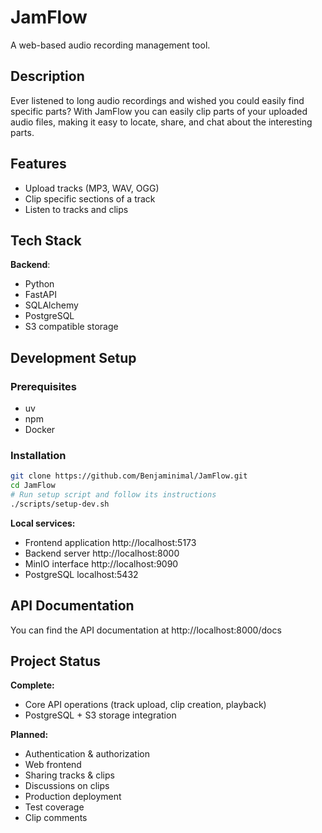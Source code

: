 # JamFlow

A web-based audio recording management tool.

## Description

Ever listened to long audio recordings and wished you could easily find specific parts?
With JamFlow you can easily clip parts of your uploaded audio files, making it easy to locate, share, and chat about the interesting parts.

## Features

- Upload tracks (MP3, WAV, OGG)
- Clip specific sections of a track
- Listen to tracks and clips

## Tech Stack

**Backend**:

- Python
- FastAPI
- SQLAlchemy
- PostgreSQL
- S3 compatible storage

## Development Setup

### Prerequisites

- uv
- npm
- Docker

### Installation

```bash
git clone https://github.com/Benjaminimal/JamFlow.git
cd JamFlow
# Run setup script and follow its instructions
./scripts/setup-dev.sh
```

**Local services:**

- Frontend application http://localhost:5173
- Backend server http://localhost:8000
- MinIO interface http://localhost:9090
- PostgreSQL localhost:5432

## API Documentation

You can find the API documentation at http://localhost:8000/docs

## Project Status

**Complete:**

- Core API operations (track upload, clip creation, playback)
- PostgreSQL + S3 storage integration

**Planned:**

- Authentication & authorization
- Web frontend
- Sharing tracks & clips
- Discussions on clips
- Production deployment
- Test coverage
- Clip comments
